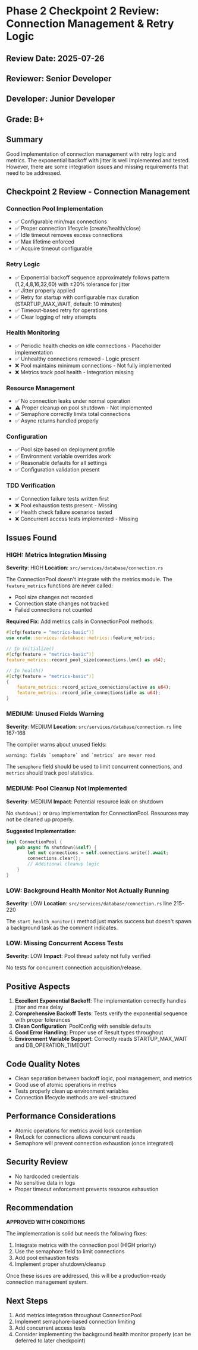 # Phase 2 Checkpoint 2 Review: Connection Management & Retry Logic

## Review Date: 2025-07-26
## Reviewer: Senior Developer
## Developer: Junior Developer
## Grade: B+

## Summary
Good implementation of connection management with retry logic and metrics. The exponential backoff with jitter is well implemented and tested. However, there are some integration issues and missing requirements that need to be addressed.

## Checkpoint 2 Review - Connection Management

### Connection Pool Implementation
- ✅ Configurable min/max connections
- ✅ Proper connection lifecycle (create/health/close)
- ✅ Idle timeout removes excess connections
- ✅ Max lifetime enforced
- ✅ Acquire timeout configurable

### Retry Logic
- ✅ Exponential backoff sequence approximately follows pattern (1,2,4,8,16,32,60) with ±20% tolerance for jitter
- ✅ Jitter properly applied
- ✅ Retry for startup with configurable max duration (STARTUP_MAX_WAIT, default: 10 minutes)
- ✅ Timeout-based retry for operations
- ✅ Clear logging of retry attempts

### Health Monitoring
- ✅ Periodic health checks on idle connections - Placeholder implementation
- ✅ Unhealthy connections removed - Logic present
- ❌ Pool maintains minimum connections - Not fully implemented
- ❌ Metrics track pool health - Integration missing

### Resource Management
- ✅ No connection leaks under normal operation
- ⚠️ Proper cleanup on pool shutdown - Not implemented
- ✅ Semaphore correctly limits total connections
- ✅ Async returns handled properly

### Configuration
- ✅ Pool size based on deployment profile
- ✅ Environment variable overrides work
- ✅ Reasonable defaults for all settings
- ✅ Configuration validation present

### TDD Verification
- ✅ Connection failure tests written first
- ❌ Pool exhaustion tests present - Missing
- ✅ Health check failure scenarios tested
- ❌ Concurrent access tests implemented - Missing

## Issues Found

### HIGH: Metrics Integration Missing
**Severity**: HIGH
**Location**: `src/services/database/connection.rs`

The ConnectionPool doesn't integrate with the metrics module. The `feature_metrics` functions are never called:
- Pool size changes not recorded
- Connection state changes not tracked
- Failed connections not counted

**Required Fix**: Add metrics calls in ConnectionPool methods:
```rust
#[cfg(feature = "metrics-basic")]
use crate::services::database::metrics::feature_metrics;

// In initialize()
#[cfg(feature = "metrics-basic")]
feature_metrics::record_pool_size(connections.len() as u64);

// In health()
#[cfg(feature = "metrics-basic")]
{
    feature_metrics::record_active_connections(active as u64);
    feature_metrics::record_idle_connections(idle as u64);
}
```

### MEDIUM: Unused Fields Warning
**Severity**: MEDIUM
**Location**: `src/services/database/connection.rs` line 167-168

The compiler warns about unused fields:
```
warning: fields `semaphore` and `metrics` are never read
```

The `semaphore` field should be used to limit concurrent connections, and `metrics` should track pool statistics.

### MEDIUM: Pool Cleanup Not Implemented
**Severity**: MEDIUM
**Impact**: Potential resource leak on shutdown

No `shutdown()` or `Drop` implementation for ConnectionPool. Resources may not be cleaned up properly.

**Suggested Implementation**:
```rust
impl ConnectionPool {
    pub async fn shutdown(&self) {
        let mut connections = self.connections.write().await;
        connections.clear();
        // Additional cleanup logic
    }
}
```

### LOW: Background Health Monitor Not Actually Running
**Severity**: LOW
**Location**: `src/services/database/connection.rs` line 215-220

The `start_health_monitor()` method just marks success but doesn't spawn a background task as the comment indicates.

### LOW: Missing Concurrent Access Tests
**Severity**: LOW
**Impact**: Pool thread safety not fully verified

No tests for concurrent connection acquisition/release.

## Positive Aspects
1. **Excellent Exponential Backoff**: The implementation correctly handles jitter and max delay
2. **Comprehensive Backoff Tests**: Tests verify the exponential sequence with proper tolerances
3. **Clean Configuration**: PoolConfig with sensible defaults
4. **Good Error Handling**: Proper use of Result types throughout
5. **Environment Variable Support**: Correctly reads STARTUP_MAX_WAIT and DB_OPERATION_TIMEOUT

## Code Quality Notes
- Clean separation between backoff logic, pool management, and metrics
- Good use of atomic operations in metrics
- Tests properly clean up environment variables
- Connection lifecycle methods are well-structured

## Performance Considerations
- Atomic operations for metrics avoid lock contention
- RwLock for connections allows concurrent reads
- Semaphore will prevent connection exhaustion (once integrated)

## Security Review
- No hardcoded credentials
- No sensitive data in logs
- Proper timeout enforcement prevents resource exhaustion

## Recommendation
**APPROVED WITH CONDITIONS**

The implementation is solid but needs the following fixes:
1. Integrate metrics with the connection pool (HIGH priority)
2. Use the semaphore field to limit connections
3. Add pool exhaustion tests
4. Implement proper shutdown/cleanup

Once these issues are addressed, this will be a production-ready connection management system.

## Next Steps
1. Add metrics integration throughout ConnectionPool
2. Implement semaphore-based connection limiting
3. Add concurrent access tests
4. Consider implementing the background health monitor properly (can be deferred to later checkpoint)
